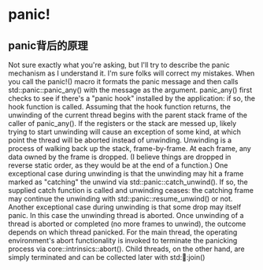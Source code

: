 # panic!


## panic背后的原理

Not sure exactly what you're asking, but I'll try to describe the panic mechanism as I understand it. I'm sure folks will correct my mistakes.
When you call the panic!() macro it formats the panic message and then calls std::panic::panic_any() with the message as the argument. panic_any() first checks to see if there's a "panic hook" installed by the application: if so, the hook function is called. Assuming that the hook function returns, the unwinding of the current thread begins with the parent stack frame of the caller of panic_any(). If the registers or the stack are messed up, likely trying to start unwinding will cause an exception of some kind, at which point the thread will be aborted instead of unwinding.
Unwinding is a process of walking back up the stack, frame-by-frame. At each frame, any data owned by the frame is dropped. (I believe things are dropped in reverse static order, as they would be at the end of a function.)
One exceptional case during unwinding is that the unwinding may hit a frame marked as "catching" the unwind via std::panic::catch_unwind(). If so, the supplied catch function is called and unwinding ceases: the catching frame may continue the unwinding with std::panic::resume_unwind() or not.
Another exceptional case during unwinding is that some drop may itself panic. In this case the unwinding thread is aborted.
Once unwinding of a thread is aborted or completed (no more frames to unwind), the outcome depends on which thread panicked. For the main thread, the operating environment's abort functionality is invoked to terminate the panicking process via core::intrinsics::abort(). Child threads, on the other hand, are simply terminated and can be collected later with std::thread::join()